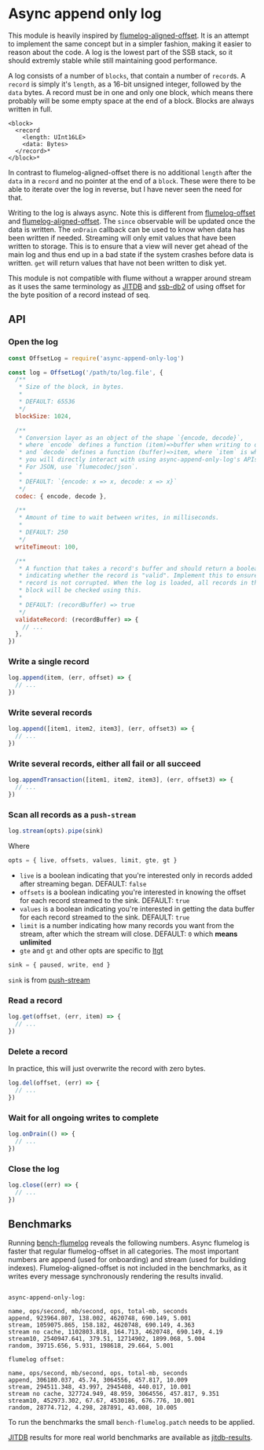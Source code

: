 <!--
SPDX-FileCopyrightText: 2021 Anders Rune Jensen

SPDX-License-Identifier: CC0-1.0
-->

# Async append only log

This module is heavily inspired by [flumelog-aligned-offset]. It is an
attempt to implement the same concept but in a simpler fashion, making
it easier to reason about the code. A log is the lowest part of the
SSB stack, so it should extremly stable while still maintaining good
performance.

A log consists of a number of `blocks`, that contain a number of
`record`s. A `record` is simply it's `length`, as a 16-bit unsigned
integer, followed by the `data` bytes. A record must be in one and
only one block, which means there probably will be some empty space at
the end of a block. Blocks are always written in full.

```
<block>
  <record
    <length: UInt16LE>
    <data: Bytes>
  </record>*
</block>*
```

In contrast to flumelog-aligned-offset there is no additional `length`
after the `data` in a `record` and no pointer at the end of a
`block`. These were there to be able to iterate over the log in
reverse, but I have never seen the need for that.

Writing to the log is always async. Note this is different from
[flumelog-offset] and [flumelog-aligned-offset]. The `since`
observable will be updated once the data is written. The `onDrain`
callback can be used to know when data has been written if
needed. Streaming will only emit values that have been written to
storage. This is to ensure that a view will never get ahead of the
main log and thus end up in a bad state if the system crashes before
data is written. `get` will return values that have not been written
to disk yet.

This module is not compatible with flume without a wrapper around
stream as it uses the same terminology as [JITDB] and [ssb-db2] of
using offset for the byte position of a record instead of seq.

## API

### Open the log

```js
const OffsetLog = require('async-append-only-log')

const log = OffsetLog('/path/to/log.file', {
  /**
   * Size of the block, in bytes.
   *
   * DEFAULT: 65536
   */
  blockSize: 1024,

  /**
   * Conversion layer as an object of the shape `{encode, decode}`,
   * where `encode` defines a function (item)=>buffer when writing to disk
   * and `decode` defines a function (buffer)=>item, where `item` is what
   * you will directly interact with using async-append-only-log's APIs.
   * For JSON, use `flumecodec/json`.
   *
   * DEFAULT: `{encode: x => x, decode: x => x}`
   */
  codec: { encode, decode },

  /**
   * Amount of time to wait between writes, in milliseconds.
   *
   * DEFAULT: 250
   */
  writeTimeout: 100,

  /**
   * A function that takes a record's buffer and should return a boolean
   * indicating whether the record is "valid". Implement this to ensure the
   * record is not corrupted. When the log is loaded, all records in the latest
   * block will be checked using this.
   *
   * DEFAULT: (recordBuffer) => true
   */
  validateRecord: (recordBuffer) => {
    // ...
  },
})
```

### Write a single record

```js
log.append(item, (err, offset) => {
  // ...
})
```

### Write several records

```js
log.append([item1, item2, item3], (err, offset3) => {
  // ...
})
```

### Write several records, either all fail or all succeed

```js
log.appendTransaction([item1, item2, item3], (err, offset3) => {
  // ...
})
```

### Scan all records as a `push-stream`

```js
log.stream(opts).pipe(sink)
```

Where

```js
opts = { live, offsets, values, limit, gte, gt }
```

- `live` is a boolean indicating that you're interested only in records added
after streaming began. DEFAULT: `false`
- `offsets` is a boolean indicating you're interested in knowing the offset for each record streamed to the sink. DEFAULT: `true`
- `values` is a boolean indicating you're interested in getting the data buffer for each record streamed to the sink. DEFAULT: `true`
- `limit` is a number indicating how many records you want from the stream, after which the stream will close. DEFAULT: `0` which **means unlimited**
- `gte` and `gt` and other opts are specific to [ltgt]

```js
sink = { paused, write, end }
```

`sink` is from [push-stream]

### Read a record

```js
log.get(offset, (err, item) => {
  // ...
})
```

### Delete a record

In practice, this will just overwrite the record with zero bytes.

```js
log.del(offset, (err) => {
  // ...
})
```

### Wait for all ongoing writes to complete

```js
log.onDrain(() => {
  // ...
})
```

### Close the log

```js
log.close((err) => {
  // ...
})
```

## Benchmarks

Running [bench-flumelog] reveals the following numbers. Async flumelog
is faster that regular flumelog-offset in all categories. The most
important numbers are append (used for onboarding) and stream (used
for building indexes). Flumelog-aligned-offset is not included in the
benchmarks, as it writes every message synchronously rendering the
results invalid.

```

async-append-only-log:

name, ops/second, mb/second, ops, total-mb, seconds
append, 923964.807, 138.002, 4620748, 690.149, 5.001
stream, 1059075.865, 158.182, 4620748, 690.149, 4.363
stream no cache, 1102803.818, 164.713, 4620748, 690.149, 4.19
stream10, 2540947.641, 379.51, 12714902, 1899.068, 5.004
random, 39715.656, 5.931, 198618, 29.664, 5.001

flumelog offset:

name, ops/second, mb/second, ops, total-mb, seconds
append, 306180.037, 45.74, 3064556, 457.817, 10.009
stream, 294511.348, 43.997, 2945408, 440.017, 10.001
stream no cache, 327724.949, 48.959, 3064556, 457.817, 9.351
stream10, 452973.302, 67.67, 4530186, 676.776, 10.001
random, 28774.712, 4.298, 287891, 43.008, 10.005

```

To run the benchmarks the small `bench-flumelog.patch` needs to be
applied.

[JITDB] results for more real world benchmarks are available as [jitdb-results].

[push-stream]: https://github.com/push-stream/push-stream
[flumelog-aligned-offset]: https://github.com/flumedb/flumelog-aligned-offset/
[flumelog-offset]: https://github.com/flumedb/flumelog-offset/
[bench-flumelog]: https://github.com/flumedb/bench-flumelog
[jitdb]: https://github.com/ssb-ngi-pointer/jitdb/
[ltgt]: https://github.com/dominictarr/ltgt
[jitdb-results]: https://github.com/arj03/jitdb/blob/master/bench.txt
[ssb-db2]: https://github.com/ssb-ngi-pointer/ssb-db2/
